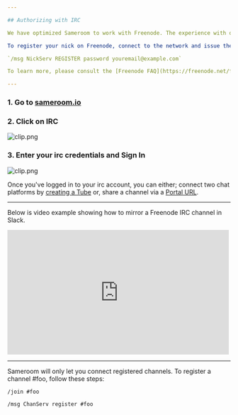 ```yaml
---

## Authorizing with IRC

We have optimized Sameroom to work with Freenode. The experience with other networks may vary—please let us know if you're experiencing any issues.

To register your nick on Freenode, connect to the network and issue the following:

`/msg NickServ REGISTER password youremail@example.com`

To learn more, please consult the [Freenode FAQ](https://freenode.net/faq.shtml#registering).

---
```


### 1. Go to <a href="https://sameroom.io" target="_blank">sameroom.io</a>

### 2. Click on IRC
![clip.png](https://in.kato.im/c76bb40f2a2e9a68eaa13a3ae2c8d8e4627c565c77aca6158f001f5492ec7724/Sameroom-Select-Platform-_0004_irc.png)

### 3. Enter your irc credentials and Sign In
![clip.png](https://in.kato.im/d629475a6d136c2e4b15671e1f0868549a18449fced9d01161a20dae7884f1bd/Sameroom%20Sign%20in%20IRC.png)


Once you've logged in to your irc account, you can either; connect two chat platforms by [creating a Tube](/getting-started/en/tube/irc) or, share a channel via a [Portal URL](/getting-started/en/portal/irc).


---

Below is video example showing how to mirror a Freenode IRC channel in Slack.

<iframe src="https://player.vimeo.com/video/125378136" width="500" height="281" frameborder="0" webkitallowfullscreen mozallowfullscreen allowfullscreen></iframe>

---

Sameroom will only let you connect registered channels. To register a channel #foo, follow these steps:

`/join #foo`

`/msg ChanServ register #foo`
